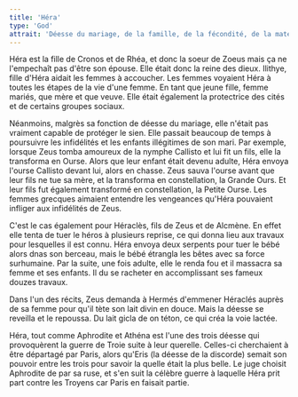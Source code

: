 ```yaml
---
title: 'Héra'
type: 'God'
attrait: 'Déesse du mariage, de la famille, de la fécondité, de la maternité, de la royauté - Totem: Paon, génisse'
---
```


Héra est la fille de Cronos et de Rhéa, et donc la soeur de Zoeus mais ça ne l'empechaît pas d'être son épouse. Elle était donc la reine des dieux. Ilithye, fille d'Héra aidait les femmes à accoucher. Les femmes voyaient Héra à toutes les étapes de la vie d'une femme. En tant que jeune fille, femme mariés, que mère et que veuve. Elle était également la protectrice des cités et de certains groupes sociaux.

Néanmoins, malgrès sa fonction de déesse du mariage, elle n'était pas vraiment capable de protéger le sien. Elle passait beaucoup de temps à poursuivre les infidélités et les enfants illégitimes de son mari. Par exemple, lorsque Zeus tomba amoureux de la nymphe Callisto et lui fit un fils, elle la transforma en Ourse. Alors que leur enfant était devenu adulte, Héra envoya l'ourse Callisto devant lui, alors en chasse. Zeus sauva l'ourse avant que leur fils ne tue sa mère, et la transforma en constellation, la Grande Ours. Et leur fils fut également transformé en constellation, la Petite Ourse. Les femmes grecques aimaient entendre les vengeances qu'Héra pouvaient infliger aux infidélités de Zeus.

C'est le cas également pour Héraclès, fils de Zeus et de Alcmène. En effet elle tenta de tuer le héros à plusieurs reprise, ce qui donna lieu aux travaux pour lesquelles il est connu. Héra envoya deux serpents pour tuer le bébé alors dnas son berceau, mais le bébé étrangla les bêtes avec sa force surhumaine. Par la suite, une fois adulte, elle le renda fou et il massacra sa femme et ses enfants. Il du se racheter en accomplissant ses fameux douzes travaux.

Dans l'un des récits, Zeus demanda à Hermés d'emmener Héraclés auprès de sa femme pour qu'il tète son lait divin en douce. Mais la déesse se reveilla et le repoussa. Du lait gicla de on téton, ce qui créa la voie lactée.

Héra, tout comme Aphrodite et Athéna est l'une des trois déesse qui provoquèrent la guerre de Troie suite à leur querelle. Celles-ci cherchaient à être départagé par Paris, alors qu'Eris (la déesse de la discorde) semait son pouvoir entre les trois pour savoir la quelle était la plus belle. Le juge choisit Aphrodite de par sa ruse, et s'en suit la célèbre guerre à laquelle Héra prit part contre les Troyens car Paris en faisait partie.